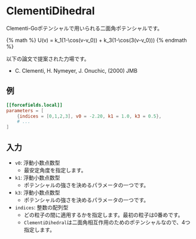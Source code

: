 # ClementiDihedral

Clementi-Goポテンシャルで用いられる二面角ポテンシャルです。

{% math %}
U(v) = k_1(1-\cos(v-v_0)) + k_3(1-\cos(3(v-v_0)))
{% endmath %}

以下の論文で提案された力場です。

- C. Clementi, H. Nymeyer, J. Onuchic, (2000) JMB

## 例

```toml
[[forcefields.local]]
parameters = [
    {indices = [0,1,2,3], v0 = -2.20, k1 = 1.0, k3 = 0.5},
    # ...
]
```

## 入力

- `v0`: 浮動小数点数型
  - 最安定角度を指定します。
- `k1`: 浮動小数点数型
  - ポテンシャルの強さを決めるパラメータの一つです。
- `k3`: 浮動小数点数型 
  - ポテンシャルの強さを決めるパラメータの一つです。
- `indices`: 整数の配列型
  - どの粒子の間に適用するかを指定します。最初の粒子は0番めです。
  - `ClementiDihedral`は二面角相互作用のためのポテンシャルなので、4つ指定します。
